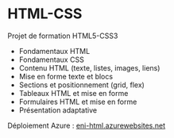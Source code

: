 # HTML-CSS

Projet de formation HTML5-CSS3

- Fondamentaux HTML
- Fondamentaux CSS
- Contenu HTML (texte, listes, images, liens)
- Mise en forme texte et blocs
- Sections et positionnement (grid, flex)
- Tableaux HTML et mise en forme
- Formulaires HTML et mise en forme
- Présentation adaptative

Déploiement Azure : [eni-html.azurewebsites.net](eni-html.azurewebsites.net)
